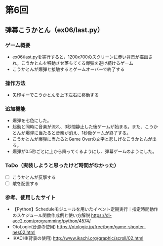 # 第6回
## 弾幕こうかとん（ex06/last.py）
### ゲーム概要
- ex06/last.pyを実行すると，1200x700のスクリーンに赤い背景が描画され，こうかとんを移動させ落ちてくる爆弾を避け続けるゲーム
- こうかとんが爆弾と接触するとゲームオーバーで終了する
### 操作方法
- 矢印キーでこうかとんを上下左右に移動する
### 追加機能
- 爆弾を七色にした。
- 起動と同時に音楽が流れ、3秒間静止した後ゲームが始まる。また、こうかとんが爆弾に当たると音楽が消え、1秒後ゲームが終了する。
- こうかとんが爆弾に当たるとGame Overの文字と悲しげなこうかとんが出る。
- 爆弾が0.5秒ごとに上から降ってくるようにし、弾幕ゲームのようにした。
### ToDo（実装しようと思ったけど時間がなかった）
- [ ] こうかとんが反撃する
- [ ] 敵を配置する
### 参考、使用したサイト
- 【Python】Scheduleモジュールを用いたイベント定期実行｜指定時間動作のスケジュール関数作成例と使い方解説
https://di-acc2.com/programming/python/4574/
- OtoLogic(音源の使用)
https://otologic.jp/free/bgm/game-shooter-nes02.html
- IKACHI(背景の使用)
http://www.ikachi.org/graphic/scroll/02.html